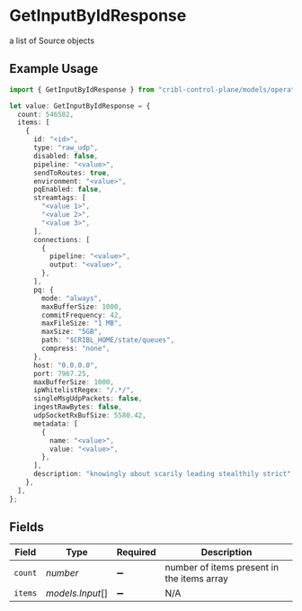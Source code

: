 # GetInputByIdResponse

a list of Source objects

## Example Usage

```typescript
import { GetInputByIdResponse } from "cribl-control-plane/models/operations";

let value: GetInputByIdResponse = {
  count: 546582,
  items: [
    {
      id: "<id>",
      type: "raw_udp",
      disabled: false,
      pipeline: "<value>",
      sendToRoutes: true,
      environment: "<value>",
      pqEnabled: false,
      streamtags: [
        "<value 1>",
        "<value 2>",
        "<value 3>",
      ],
      connections: [
        {
          pipeline: "<value>",
          output: "<value>",
        },
      ],
      pq: {
        mode: "always",
        maxBufferSize: 1000,
        commitFrequency: 42,
        maxFileSize: "1 MB",
        maxSize: "5GB",
        path: "$CRIBL_HOME/state/queues",
        compress: "none",
      },
      host: "0.0.0.0",
      port: 7967.25,
      maxBufferSize: 1000,
      ipWhitelistRegex: "/.*/",
      singleMsgUdpPackets: false,
      ingestRawBytes: false,
      udpSocketRxBufSize: 5580.42,
      metadata: [
        {
          name: "<value>",
          value: "<value>",
        },
      ],
      description: "knowingly about scarily leading stealthily strict",
    },
  ],
};
```

## Fields

| Field                                      | Type                                       | Required                                   | Description                                |
| ------------------------------------------ | ------------------------------------------ | ------------------------------------------ | ------------------------------------------ |
| `count`                                    | *number*                                   | :heavy_minus_sign:                         | number of items present in the items array |
| `items`                                    | *models.Input*[]                           | :heavy_minus_sign:                         | N/A                                        |